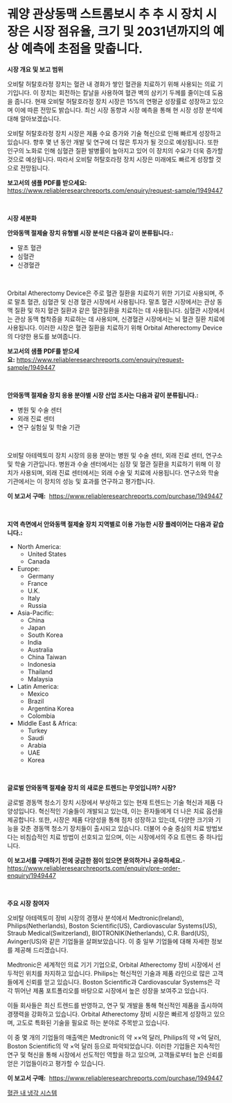 <p><h1>궤양 관상동맥 스트롬보시 추 추 시 장치 시장은 시장 점유율, 크기 및 2031년까지의 예상 예측에 초점을 맞춥니다.</h1></p><p><strong>시장 개요 및 보고 범위</strong></p>
<p><p>오비탈 허탈호라정 장치는 혈관 내 경화가 쌓인 혈관을 치료하기 위해 사용되는 의료 기기입니다. 이 장치는 회전하는 칼날을 사용하여 혈관 벽의 삼키기 두께를 줄이는데 도움을 줍니다. 현재 오비탈 허탈호라정 장치 시장은 15%의 연평균 성장률로 성장하고 있으며 이에 따른 전망도 밝습니다. 최신 시장 동향과 시장 예측을 통해 현 시장 성장 분석에 대해 알아보겠습니다.</p><p>오비탈 허탈호라정 장치 시장은 제품 수요 증가와 기술 혁신으로 인해 빠르게 성장하고 있습니다. 향후 몇 년 동안 개발 및 연구에 더 많은 투자가 될 것으로 예상됩니다. 또한 인구의 노화로 인해 심혈관 질환 발병률이 높아지고 있어 이 장치의 수요가 더욱 증가할 것으로 예상됩니다. 따라서 오비탈 허탈호라정 장치 시장은 미래에도 빠르게 성장할 것으로 전망됩니다.</p></p>
<p><strong>보고서의 샘플 PDF를 받으세요:</strong> <a href="https://www.reliableresearchreports.com/enquiry/request-sample/1949447">https://www.reliableresearchreports.com/enquiry/request-sample/1949447</a></p>
<p>&nbsp;</p>
<p><strong>시장 세분화</strong></p>
<p><strong>안와동맥 절제술 장치 유형별 시장 분석은 다음과 같이 분류됩니다.:</strong></p>
<p><ul><li>말초 혈관</li><li>심혈관</li><li>신경혈관</li></ul></p>
<p>&nbsp;</p>
<p><p>Orbital Atherectomy Device은 주로 혈관 질환을 치료하기 위한 기기로 사용되며, 주로 말초 혈관, 심혈관 및 신경 혈관 시장에서 사용됩니다. 말초 혈관 시장에서는 관상 동맥 질환 및 하지 혈관 질환과 같은 혈관질환을 치료하는 데 사용됩니다. 심혈관 시장에서는 관상 동맥 협착증을 치료하는 데 사용되며, 신경혈관 시장에서는 뇌 혈관 질환 치료에 사용됩니다. 이러한 시장은 혈관 질환을 치료하기 위해 Orbital Atherectomy Device의 다양한 용도를 보여줍니다.</p></p>
<p><strong>보고서의 샘플 PDF를 받으세요:</strong>&nbsp;<a href="https://www.reliableresearchreports.com/enquiry/request-sample/1949447">https://www.reliableresearchreports.com/enquiry/request-sample/1949447</a></p>
<p>&nbsp;</p>
<p><strong> 안와동맥 절제술 장치 응용 분야별 시장 산업 조사는 다음과 같이 분류됩니다.:</strong></p>
<p><ul><li>병원 및 수술 센터</li><li>외래 진료 센터</li><li>연구 실험실 및 학술 기관</li></ul></p>
<p>&nbsp;</p>
<p><p>오비탈 아테렉토미 장치 시장의 응용 분야는 병원 및 수술 센터, 외래 진료 센터, 연구소 및 학술 기관입니다. 병원과 수술 센터에서는 심장 및 혈관 질환을 치료하기 위해 이 장치가 사용되며, 외래 진료 센터에서는 외래 수술 및 치료에 사용됩니다. 연구소와 학술 기관에서는 이 장치의 성능 및 효과를 연구하고 평가합니다.</p></p>
<p><strong>이 보고서 구매:</strong>&nbsp; <a href="https://www.reliableresearchreports.com/purchase/1949447">https://www.reliableresearchreports.com/purchase/1949447</a></p>
<p>&nbsp;</p>
<p><strong>지역 측면에서 안와동맥 절제술 장치 지역별로 이용 가능한 시장 플레이어는 다음과 같습니다.:</strong></p>
<p><ul>
    <li>
        North America:
        <ul>
            <li>United States</li>
            <li>Canada</li>
        </ul>
    </li>
    <li>
        Europe:
        <ul>
            <li>Germany</li>
            <li>France</li>
            <li>U.K.</li>
            <li>Italy</li>
            <li>Russia</li>
        </ul>
    </li>
    <li>
        Asia-Pacific:
        <ul>
            <li>China</li>
            <li>Japan</li>
            <li>South Korea</li>
            <li>India</li>
            <li>Australia</li>
            <li>China Taiwan</li>
            <li>Indonesia</li>
            <li>Thailand</li>
            <li>Malaysia</li>
        </ul>
    </li>
    <li>
        Latin America:
        <ul>
            <li>Mexico</li>
            <li>Brazil</li>
            <li>Argentina Korea</li>
            <li>Colombia</li>
        </ul>
    </li>
    <li>
        Middle East & Africa:
        <ul>
            <li>Turkey</li>
            <li>Saudi</li>
            <li>Arabia</li>
            <li>UAE</li>
            <li>Korea</li>
        </ul>
    </li>
    </ul></p>
<p>&nbsp;</p>
<p><strong>글로벌 안와동맥 절제술 장치 의 새로운 트렌드는 무엇입니까? 시장?</strong></p>
<p><p>글로벌 경동맥 청소기 장치 시장에서 부상하고 있는 현재 트렌드는 기술 혁신과 제품 다양성입니다. 혁신적인 기술들이 개발되고 있는데, 이는 환자들에게 더 나은 치료 옵션을 제공합니다. 또한, 시장은 제품 다양성을 통해 점차 성장하고 있는데, 다양한 크기와 기능을 갖춘 경동맥 청소기 장치들이 출시되고 있습니다. 더불어 수술 중심의 치료 방법보다는 비침습적인 치료 방법이 선호되고 있으며, 이는 시장에서의 주요 트렌드 중 하나입니다.</p></p>
<p><strong>이 보고서를 구매하기 전에 궁금한 점이 있으면 문의하거나 공유하세요.</strong>- <a href="https://www.reliableresearchreports.com/enquiry/pre-order-enquiry/1949447">https://www.reliableresearchreports.com/enquiry/pre-order-enquiry/1949447</a></p>
<p>&nbsp;</p>
<p><strong>주요 시장 참여자</strong></p>
<p><p>오비탈 아테렉토미 장비 시장의 경쟁사 분석에서 Medtronic(Ireland), Philips(Netherlands), Boston Scientific(US), Cardiovascular Systems(US), Straub Medical(Switzerland), BIOTRONIK(Netherlands), C.R. Bard(US), Avinger(US)와 같은 기업들을 살펴보았습니다. 이 중 일부 기업들에 대해 자세한 정보를 제공해 드리겠습니다.</p><p>Medtronic은 세계적인 의료 기기 기업으로, Orbital Atherectomy 장비 시장에서 선두적인 위치를 차지하고 있습니다. Philips는 혁신적인 기술과 제품 라인으로 많은 고객들에게 신뢰를 얻고 있습니다. Boston Scientific과 Cardiovascular Systems은 각각 뛰어난 제품 포트폴리오를 바탕으로 시장에서 높은 성장을 보여주고 있습니다.</p><p>이들 회사들은 최신 트렌드를 반영하고, 연구 및 개발을 통해 혁신적인 제품을 출시하여 경쟁력을 강화하고 있습니다. Orbital Atherectomy 장비 시장은 빠르게 성장하고 있으며, 고도로 특화된 기술을 필요로 하는 분야로 주목받고 있습니다.</p><p>이 중 몇 개의 기업들의 매출액은 Medtronic의 약 ××억 달러, Philips의 약 ×억 달러, Boston Scientific의 약 ×억 달러 등으로 파악되었습니다. 이러한 기업들은 지속적인 연구 및 혁신을 통해 시장에서 선도적인 역할을 하고 있으며, 고객들로부터 높은 신뢰를 얻은 기업들이라고 평가할 수 있습니다.</p></p>
<p><strong>이 보고서 구매:</strong>&nbsp;&nbsp;<a href="https://www.reliableresearchreports.com/purchase/1949447">https://www.reliableresearchreports.com/purchase/1949447</a></p>
<p><p><a href="https://github.com/fernandotryO5lson96765/Market-Research-Report-List-1/blob/main/824126211270.md">혈관 내 냉각 시스템</a></p></p>
